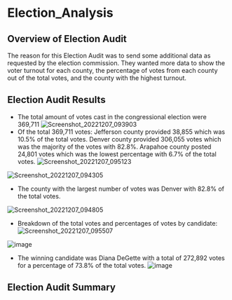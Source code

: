 # Election_Analysis
## Overview of Election Audit
The reason for this Election Audit was to send some additional data as requested by the election commission.  They wanted more data to show the voter turnout for each county, the percentage of votes from each county out of the total votes, and the county with the highest turnout.  

## Election Audit Results
* The total amount of votes cast in the congressional election were 369,711
![Screenshot_20221207_093903](https://user-images.githubusercontent.com/45715246/206208241-81895bdc-0a05-4bbf-a76f-dea15a9cb582.png)
* Of the total 369,711 votes: Jefferson county provided 38,855 which was 10.5% of the total votes.  Denver county provided 306,055 votes which was the majority of the votes with 82.8%.  Arapahoe county posted 24,801 votes which was the lowest percentage with 6.7% of the total votes.
![Screenshot_20221207_095123](https://user-images.githubusercontent.com/45715246/206211322-21001959-4d29-4884-855e-f61a8b405f3d.png)

 ![Screenshot_20221207_094305](https://user-images.githubusercontent.com/45715246/206209777-fd4ad357-a589-468e-a0f3-7d56df903e8a.png)
* The county with the largest number of votes was Denver with 82.8% of the total votes.

![Screenshot_20221207_094805](https://user-images.githubusercontent.com/45715246/206210226-507d884f-ff1a-4acb-b1cc-e7628d29d1a4.png)

* Breakdown of the total votes and percentages of votes by candidate:
![Screenshot_20221207_095507](https://user-images.githubusercontent.com/45715246/206212099-a5ceaaa1-9c05-4d3e-b549-145d92b93ef4.png)

![image](https://user-images.githubusercontent.com/45715246/206211775-36f1f720-02b5-40f0-9347-cc25aa4d199b.png)
* The winning candidate was Diana DeGette with a total of 272,892 votes for a percentage of 73.8% of the total votes.
![image](https://user-images.githubusercontent.com/45715246/206212761-2fc9397a-709a-455d-81eb-02b7311b255e.png)





## Election Audit Summary
